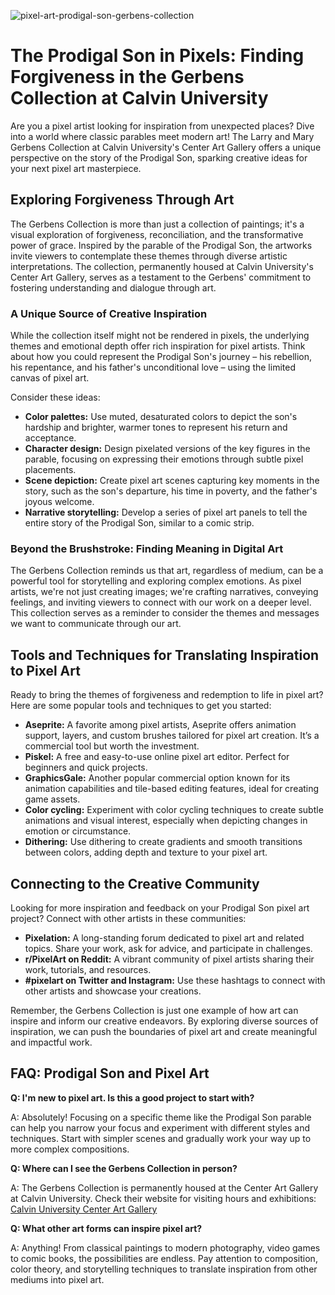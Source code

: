 ![pixel-art-prodigal-son-gerbens-collection](https://images.pexels.com/photos/10295505/pexels-photo-10295505.jpeg?auto=compress&cs=tinysrgb&fit=crop&h=627&w=1200)

# The Prodigal Son in Pixels: Finding Forgiveness in the Gerbens Collection at Calvin University

Are you a pixel artist looking for inspiration from unexpected places? Dive into a world where classic parables meet modern art! The Larry and Mary Gerbens Collection at Calvin University's Center Art Gallery offers a unique perspective on the story of the Prodigal Son, sparking creative ideas for your next pixel art masterpiece.

## Exploring Forgiveness Through Art

The Gerbens Collection is more than just a collection of paintings; it's a visual exploration of forgiveness, reconciliation, and the transformative power of grace. Inspired by the parable of the Prodigal Son, the artworks invite viewers to contemplate these themes through diverse artistic interpretations. The collection, permanently housed at Calvin University's Center Art Gallery, serves as a testament to the Gerbens' commitment to fostering understanding and dialogue through art.

### A Unique Source of Creative Inspiration

While the collection itself might not be rendered in pixels, the underlying themes and emotional depth offer rich inspiration for pixel artists. Think about how you could represent the Prodigal Son's journey – his rebellion, his repentance, and his father's unconditional love – using the limited canvas of pixel art.

Consider these ideas:

*   **Color palettes:** Use muted, desaturated colors to depict the son's hardship and brighter, warmer tones to represent his return and acceptance.
*   **Character design:** Design pixelated versions of the key figures in the parable, focusing on expressing their emotions through subtle pixel placements.
*   **Scene depiction:** Create pixel art scenes capturing key moments in the story, such as the son's departure, his time in poverty, and the father's joyous welcome.
*   **Narrative storytelling:** Develop a series of pixel art panels to tell the entire story of the Prodigal Son, similar to a comic strip.

### Beyond the Brushstroke: Finding Meaning in Digital Art

The Gerbens Collection reminds us that art, regardless of medium, can be a powerful tool for storytelling and exploring complex emotions. As pixel artists, we're not just creating images; we're crafting narratives, conveying feelings, and inviting viewers to connect with our work on a deeper level. This collection serves as a reminder to consider the themes and messages we want to communicate through our art.

## Tools and Techniques for Translating Inspiration to Pixel Art

Ready to bring the themes of forgiveness and redemption to life in pixel art? Here are some popular tools and techniques to get you started:

*   **Aseprite:** A favorite among pixel artists, Aseprite offers animation support, layers, and custom brushes tailored for pixel art creation. It’s a commercial tool but worth the investment.
*   **Piskel:** A free and easy-to-use online pixel art editor. Perfect for beginners and quick projects.
*   **GraphicsGale:** Another popular commercial option known for its animation capabilities and tile-based editing features, ideal for creating game assets.
*   **Color cycling:** Experiment with color cycling techniques to create subtle animations and visual interest, especially when depicting changes in emotion or circumstance.
*   **Dithering:** Use dithering to create gradients and smooth transitions between colors, adding depth and texture to your pixel art.

## Connecting to the Creative Community

Looking for more inspiration and feedback on your Prodigal Son pixel art project? Connect with other artists in these communities:

*   **Pixelation:** A long-standing forum dedicated to pixel art and related topics. Share your work, ask for advice, and participate in challenges.
*   **r/PixelArt on Reddit:** A vibrant community of pixel artists sharing their work, tutorials, and resources.
*   **#pixelart on Twitter and Instagram:** Use these hashtags to connect with other artists and showcase your creations.

Remember, the Gerbens Collection is just one example of how art can inspire and inform our creative endeavors. By exploring diverse sources of inspiration, we can push the boundaries of pixel art and create meaningful and impactful work.

## FAQ: Prodigal Son and Pixel Art

**Q: I'm new to pixel art. Is this a good project to start with?**

A: Absolutely! Focusing on a specific theme like the Prodigal Son parable can help you narrow your focus and experiment with different styles and techniques. Start with simpler scenes and gradually work your way up to more complex compositions.

**Q: Where can I see the Gerbens Collection in person?**

A: The Gerbens Collection is permanently housed at the Center Art Gallery at Calvin University. Check their website for visiting hours and exhibitions: [Calvin University Center Art Gallery](https://calvin.edu/center-art-gallery/collection)

**Q: What other art forms can inspire pixel art?**

A: Anything! From classical paintings to modern photography, video games to comic books, the possibilities are endless. Pay attention to composition, color theory, and storytelling techniques to translate inspiration from other mediums into pixel art.
